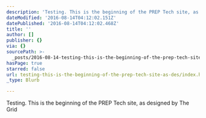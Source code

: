 ```yaml
---
description: 'Testing. This is the beginning of the PREP Tech site, as designed by The Grid'
dateModified: '2016-08-14T04:12:02.151Z'
datePublished: '2016-08-14T04:12:02.468Z'
title: ''
author: []
publisher: {}
via: {}
sourcePath: >-
  _posts/2016-08-14-testing-this-is-the-beginning-of-the-prep-tech-site-as-des.md
hasPage: true
starred: false
url: testing-this-is-the-beginning-of-the-prep-tech-site-as-des/index.html
_type: Blurb

---
```

Testing. This is the beginning of the PREP Tech site, as designed by The Grid